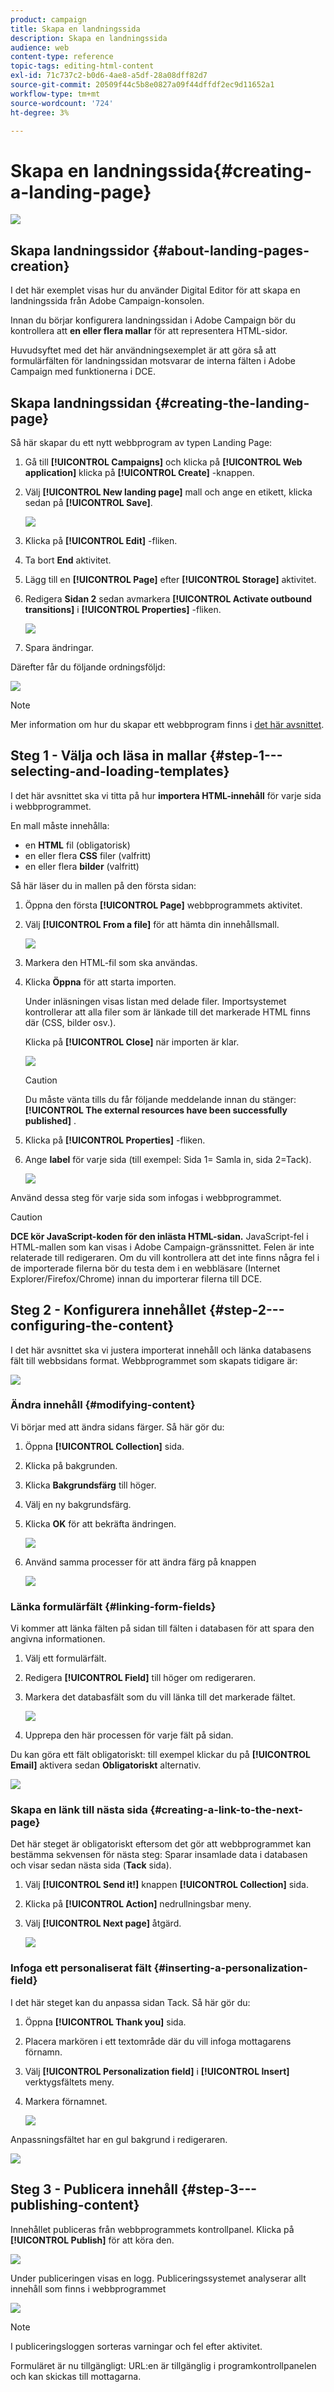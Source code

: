 ```yaml
---
product: campaign
title: Skapa en landningssida
description: Skapa en landningssida
audience: web
content-type: reference
topic-tags: editing-html-content
exl-id: 71c737c2-b0d6-4ae8-a5df-28a08dff82d7
source-git-commit: 20509f44c5b8e0827a09f44dffdf2ec9d11652a1
workflow-type: tm+mt
source-wordcount: '724'
ht-degree: 3%

---
```


# Skapa en landningssida{#creating-a-landing-page}

![](../../assets/common.svg)

## Skapa landningssidor {#about-landing-pages-creation}

I det här exemplet visas hur du använder Digital Editor för att skapa en landningssida från Adobe Campaign-konsolen.

Innan du börjar konfigurera landningssidan i Adobe Campaign bör du kontrollera att **en eller flera mallar** för att representera HTML-sidor.

Huvudsyftet med det här användningsexemplet är att göra så att formulärfälten för landningssidan motsvarar de interna fälten i Adobe Campaign med funktionerna i DCE.

## Skapa landningssidan {#creating-the-landing-page}

Så här skapar du ett nytt webbprogram av typen Landing Page:

1. Gå till **[!UICONTROL Campaigns]** och klicka på **[!UICONTROL Web application]** klicka på **[!UICONTROL Create]** -knappen.
1. Välj **[!UICONTROL New landing page]** mall och ange en etikett, klicka sedan på **[!UICONTROL Save]**.

   ![](assets/dce_uc1_newlandingpage.png)

1. Klicka på **[!UICONTROL Edit]** -fliken.
1. Ta bort **End** aktivitet.
1. Lägg till en **[!UICONTROL Page]** efter **[!UICONTROL Storage]** aktivitet.
1. Redigera **Sidan 2** sedan avmarkera **[!UICONTROL Activate outbound transitions]** i **[!UICONTROL Properties]** -fliken.

   ![](assets/dce_uc1_transition.png)

1. Spara ändringar.

Därefter får du följande ordningsföljd:

![](assets/dce_uc1_edition_activity.png)

>[!NOTE]
>
>Mer information om hur du skapar ett webbprogram finns i [det här avsnittet](creating-a-new-web-application.md).

## Steg 1 - Välja och läsa in mallar {#step-1---selecting-and-loading-templates}

I det här avsnittet ska vi titta på hur **importera HTML-innehåll** för varje sida i webbprogrammet.

En mall måste innehålla:

* en **HTML** fil (obligatorisk)
* en eller flera **CSS** filer (valfritt)
* en eller flera **bilder** (valfritt)

Så här läser du in mallen på den första sidan:

1. Öppna den första **[!UICONTROL Page]** webbprogrammets aktivitet.
1. Välj **[!UICONTROL From a file]** för att hämta din innehållsmall.

   ![](assets/dce_uc1_selectmodel.png)

1. Markera den HTML-fil som ska användas.
1. Klicka **Öppna** för att starta importen.

   Under inläsningen visas listan med delade filer. Importsystemet kontrollerar att alla filer som är länkade till det markerade HTML finns där (CSS, bilder osv.).

   Klicka på **[!UICONTROL Close]** när importen är klar.

   ![](assets/dce_uc1_import.png)

   >[!CAUTION]
   >
   >Du måste vänta tills du får följande meddelande innan du stänger: **[!UICONTROL The external resources have been successfully published]** .

1. Klicka på **[!UICONTROL Properties]** -fliken.
1. Ange **label** för varje sida (till exempel: Sida 1= Samla in, sida 2=Tack).

   ![](assets/dce_uc1_pagelabel.png)

Använd dessa steg för varje sida som infogas i webbprogrammet.

>[!CAUTION]
>
>**DCE kör JavaScript-koden för den inlästa HTML-sidan.** JavaScript-fel i HTML-mallen som kan visas i Adobe Campaign-gränssnittet. Felen är inte relaterade till redigeraren. Om du vill kontrollera att det inte finns några fel i de importerade filerna bör du testa dem i en webbläsare (Internet Explorer/Firefox/Chrome) innan du importerar filerna till DCE.

## Steg 2 - Konfigurera innehållet {#step-2---configuring-the-content}

I det här avsnittet ska vi justera importerat innehåll och länka databasens fält till webbsidans format. Webbprogrammet som skapats tidigare är:

![](assets/dce_uc1_lp_enchainement.png)

### Ändra innehåll {#modifying-content}

Vi börjar med att ändra sidans färger. Så här gör du:

1. Öppna **[!UICONTROL Collection]** sida.
1. Klicka på bakgrunden.
1. Klicka **Bakgrundsfärg** till höger.
1. Välj en ny bakgrundsfärg.
1. Klicka **OK** för att bekräfta ändringen.

   ![](assets/dce_uc1_changecolor.png)

1. Använd samma processer för att ändra färg på knappen

   ![](assets/dce_uc1_finalcolor.png)

### Länka formulärfält {#linking-form-fields}

Vi kommer att länka fälten på sidan till fälten i databasen för att spara den angivna informationen.

1. Välj ett formulärfält.
1. Redigera **[!UICONTROL Field]** till höger om redigeraren.
1. Markera det databasfält som du vill länka till det markerade fältet.

   ![](assets/dce_uc1_mapping.png)

1. Upprepa den här processen för varje fält på sidan.

Du kan göra ett fält obligatoriskt: till exempel klickar du på **[!UICONTROL Email]** aktivera sedan **Obligatoriskt** alternativ.

![](assets/dce_uc1_fieldmandatory.png)

### Skapa en länk till nästa sida {#creating-a-link-to-the-next-page}

Det här steget är obligatoriskt eftersom det gör att webbprogrammet kan bestämma sekvensen för nästa steg: Sparar insamlade data i databasen och visar sedan nästa sida (**Tack** sida).

1. Välj **[!UICONTROL Send it!]** knappen **[!UICONTROL Collection]** sida.
1. Klicka på **[!UICONTROL Action]** nedrullningsbar meny.
1. Välj **[!UICONTROL Next page]** åtgärd.

   ![](assets/dce_uc1_actionbouton.png)

### Infoga ett personaliserat fält {#inserting-a-personalization-field}

I det här steget kan du anpassa sidan Tack. Så här gör du:

1. Öppna **[!UICONTROL Thank you]** sida.
1. Placera markören i ett textområde där du vill infoga mottagarens förnamn.
1. Välj **[!UICONTROL Personalization field]** i **[!UICONTROL Insert]** verktygsfältets meny.
1. Markera förnamnet.

   ![](assets/dce_uc1_persochamp.png)

Anpassningsfältet har en gul bakgrund i redigeraren.

![](assets/dce_uc1_edit_champperso.png)

## Steg 3 - Publicera innehåll {#step-3---publishing-content}

Innehållet publiceras från webbprogrammets kontrollpanel. Klicka på **[!UICONTROL Publish]** för att köra den.

![](assets/dce_uc1_pub_dashboard.png)

Under publiceringen visas en logg. Publiceringssystemet analyserar allt innehåll som finns i webbprogrammet

![](assets/dce_uc1_pub_dashboard_journal.png)

>[!NOTE]
>
>I publiceringsloggen sorteras varningar och fel efter aktivitet.

Formuläret är nu tillgängligt: URL:en är tillgänglig i programkontrollpanelen och kan skickas till mottagarna.
